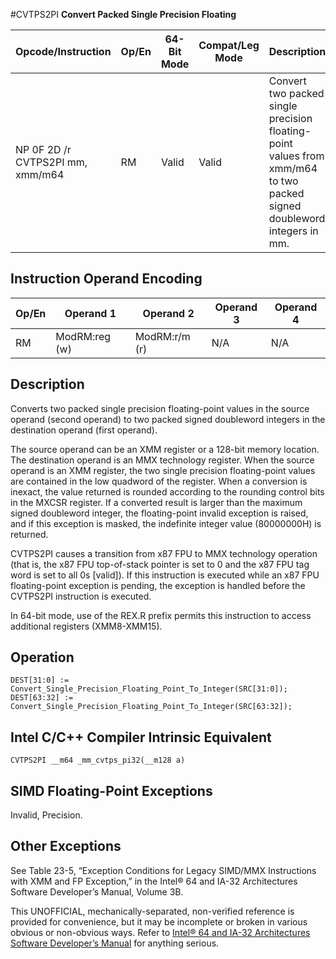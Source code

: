 #CVTPS2PI
**Convert Packed Single Precision Floating**

| Opcode/Instruction               | Op/En | 64-Bit Mode | Compat/Leg Mode | Description                                                                                                            |
| -------------------------------- | ----- | ----------- | --------------- | ---------------------------------------------------------------------------------------------------------------------- |
| NP 0F 2D /r CVTPS2PI mm, xmm/m64 | RM    | Valid       | Valid           | Convert two packed single precision floating-point values from xmm/m64 to two packed signed doubleword integers in mm. |

## Instruction Operand Encoding

| Op/En | Operand 1     | Operand 2     | Operand 3 | Operand 4 |
| ----- | ------------- | ------------- | --------- | --------- |
| RM    | ModRM:reg (w) | ModRM:r/m (r) | N/A       | N/A       |

## Description

Converts two packed single precision floating-point values in the source operand (second operand) to two packed signed doubleword integers in the destination operand (first operand).

The source operand can be an XMM register or a 128-bit memory location. The destination operand is an MMX technology register. When the source operand is an XMM register, the two single precision floating-point values are contained in the low quadword of the register. When a conversion is inexact, the value returned is rounded according to the rounding control bits in the MXCSR register. If a converted result is larger than the maximum signed doubleword integer, the floating-point invalid exception is raised, and if this exception is masked, the indefinite integer value (80000000H) is returned.

CVTPS2PI causes a transition from x87 FPU to MMX technology operation (that is, the x87 FPU top-of-stack pointer is set to 0 and the x87 FPU tag word is set to all 0s [valid]). If this instruction is executed while an x87 FPU floating-point exception is pending, the exception is handled before the CVTPS2PI instruction is executed.

In 64-bit mode, use of the REX.R prefix permits this instruction to access additional registers (XMM8-XMM15).

## Operation

```
DEST[31:0] := Convert_Single_Precision_Floating_Point_To_Integer(SRC[31:0]);
DEST[63:32] := Convert_Single_Precision_Floating_Point_To_Integer(SRC[63:32]);

```

## Intel C/C++ Compiler Intrinsic Equivalent

```
CVTPS2PI __m64 _mm_cvtps_pi32(__m128 a)

```

## SIMD Floating-Point Exceptions

Invalid, Precision.

## Other Exceptions

See Table 23-5, “Exception Conditions for Legacy SIMD/MMX Instructions with XMM and FP Exception,” in the Intel® 64 and IA-32 Architectures Software Developer’s Manual, Volume 3B.

This UNOFFICIAL, mechanically-separated, non-verified reference is provided for convenience, but it may be
incomplete or broken in various obvious or non-obvious
ways. Refer to [Intel® 64 and IA-32 Architectures Software Developer’s Manual](https://software.intel.com/en-us/download/intel-64-and-ia-32-architectures-sdm-combined-volumes-1-2a-2b-2c-2d-3a-3b-3c-3d-and-4) for anything serious.
